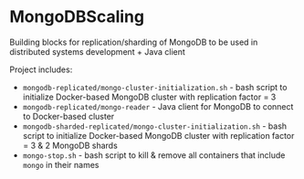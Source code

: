 # MongoDBScaling
Building blocks for replication/sharding of MongoDB to be used in distributed systems development + Java client

Project includes:
- `mongodb-replicated/mongo-cluster-initialization.sh` - bash script to initialize Docker-based MongoDB cluster with replication factor = 3
- `mongodb-replicated/mongo-reader` - Java client for MongoDB to connect to Docker-based cluster
- `mongodb-sharded-replicated/mongo-cluster-initialization.sh` - bash script to initialize Docker-based MongoDB cluster with replication factor = 3 & 2 MongoDB shards
- `mongo-stop.sh` - bash script to kill & remove all containers that include `mongo` in their names

